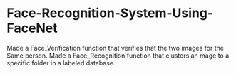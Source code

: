 # Face-Recognition-System-Using-FaceNet
Made a Face_Verification function that verifies that the two images for the Same person. Made a Face_Recognition function that clusters an  mage to a specific folder in a labeled database.
